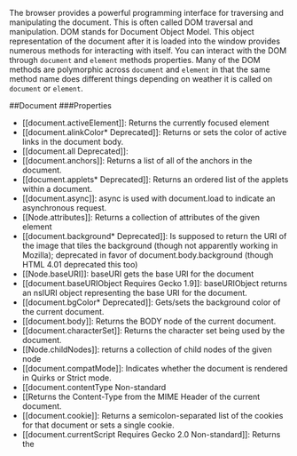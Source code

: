 The browser provides a powerful programming interface for traversing and manipulating the document. This is often called DOM traversal and manipulation. DOM stands for Document Object Model. This object representation of the document after it is loaded into the window provides numerous methods for interacting with itself. You can interact with the DOM through `document` and `element` methods properties. Many of the DOM methods are polymorphic across `document` and `element` in that the same method name does different things depending on weather it is called on `document` or `element`.


##Document
###Properties
* [[document.activeElement]]: Returns the currently focused element
* [[document.alinkColor* Deprecated]]: Returns or sets the color of active links in the document body.
* [[document.all Deprecated]]:  
* [[document.anchors]]: Returns a list of all of the anchors in the document.
* [[document.applets* Deprecated]]: Returns an ordered list of the applets within a document.
* [[document.async]]: async is used with document.load to indicate an asynchronous request.
* [[Node.attributes]]: Returns a collection of attributes of the given element
* [[document.background* Deprecated]]: Is supposed to return the URI of the image that tiles the background (though not apparently working in Mozilla); deprecated in favor of document.body.background (though HTML 4.01 deprecated this too)
* [[Node.baseURI]]: baseURI gets the base URI for the document
* [[document.baseURIObject Requires Gecko 1.9]]: baseURIObject returns an nsIURI object representing the base URI for the document.
* [[document.bgColor* Deprecated]]: Gets/sets the background color of the current document.
* [[document.body]]: Returns the BODY node of the current document.
* [[document.characterSet]]: Returns the character set being used by the document.
* [[Node.childNodes]]: returns a collection of child nodes of the given node
* [[document.compatMode]]: Indicates whether the document is rendered in Quirks or Strict mode.
* [[document.contentType Non-standard
* [[Returns the Content-Type from the MIME Header of the current document.
* [[document.cookie]]: Returns a semicolon-separated list of the cookies for that document or sets a single cookie.
* [[document.currentScript Requires Gecko 2.0 Non-standard]]: Returns the <script> element that is currently executing.
* [[document.defaultView]]: Returns a reference to the window object.
* [[document.designMode]]: Gets/sets WYSYWIG editing capability of Midas. It can only be used for HTML documents.
* [[document.dir ]]: Gets/sets directionality (rtl/ltr) of the document
* [[document.doctype]]: Returns the Document Type Definition (DTD) of the current document.
* [[Name]]: Description
* [[document.documentElement]]: Returns the Element that is a direct child of document. For HTML documents, this is normally the HTML element.
* [[document.documentURI]]: Returns the document location.
* [[document.documentURIObject Requires Gecko 1.9]]: Returns the nsIURI object representing the URI of the document. This property only has special meaning in privileged JavaScript code (with UniversalXPConnect privileges).
* [[document.domain]]: Returns the domain of the current document.
* [[document.embeds]]: Returns a list of the embedded OBJECTS within the current document.
* [[document.fgColor* Deprecated]]: Gets/sets the foreground color, or text color, of the current document.
* [[document.fileSize]]: Returns size of the document or <img> element.
* [[Node.firstChild]]: Returns the first node in the list of direct children of the document.
* [[document.forms]]: Returns a list of the FORM elements within the current document.
* [[document.height Unimplemented]]: Gets/sets the height of the current document.
* [[document.images]]: Returns a list of the images in the current document.
* [[document.implementation]]: Returns the DOM implementation associated with the current document.
* [[document.inputEncoding]]: Returns the encoding used when the document was parsed.
* [[Node.lastChild]]: Returns the last child of a node
* [[document.lastModified]]: Returns the date on which the document was last modified.
* [[document.lastStyleSheetSet Requires Gecko 1.9]]: Returns the name of the style sheet set that was last enabled. Has the value null until the style sheet is changed by setting the value of selectedStyleSheetSet.
* [[document.linkColor* Deprecated]]: Gets/sets the color of hyperlinks in the document.
* [[Name]]: Description
* [[document.links]]: Returns a list of all the hyperlinks in the document.
* [[Node.localName]]: Returns the local part of the qualified name of this node (null for a document)
* [[document.location]]: Returns the URI of the current document.
* [[document.mozCurrentStateObject Non-standard Requires Gecko 2.0]]: Returns the history entry at the top of the history stack without popping it off the stack. This also lets you look at the state without waiting for the popstate event to fire.
* [[Node.namespaceURI]]: Returns the XML namespace of the current document.
* [[Node.nextSibling]]: Returns the node immediately following the specified one in its parent's childNodes list, or null if the specified node is the last node in that list (null for documents)
* [[Node.nodeName]]: Returns the node's name (#document for document)
* [[Node.nodeType]]: Returns a node type constant (9 for document)
* [[Node.nodeValue]]: Returns the node's value (null for document)
* [[Node.nodePrincipal Requires Gecko 1.9]]: Returns the nsIPrincipal object representing current security context of the document.
* [[Node.ownerDocument]]: Returns the top-level document object for this node (null if already is the document).
* [[Node.parentNode]]: Returns the parent of the specified node in the DOM tree (null for document)
* [[document.plugins]]: Returns a list of the available plugins.
* [[document.popupNode]]: Returns the node upon which a popup was invoked (XUL documents only).
* [[document.preferredStyleSheetSet]]: Returns the preferred style sheet set as specified by the page author.
* [[Node.prefix]]: Returns the namespace prefix of the specified node, or null if no prefix is specified
* [[Node.previousSibling]]: Returns the node immediately preceding the specified one in its parent's childNodes list, null if the specified node is the first in that list (null for document)
* [[document.readyState Requires Gecko 1.9.2]]: Returns loading status of the document
* [[document.referrer]]: Returns the URI of the page that linked to this page.
* [[document.selectedStyleSheetSet Requires Gecko 1.9]]: Returns which style sheet set is currently in use.
* [[document.styleSheets]]: Returns a list of the stylesheet objects on the current document.
* [[document.styleSheetSets Requires Gecko 1.9]]: Returns a list of the style sheet sets available on the document.
* [[Node.textContent]]: Returns null (returns other values for other nodes).
* [[document.title]]: Returns the title of the current document.
* [[document.tooltipNode]]: Returns the node which is the target of the current tooltip.
* [[document.URL]]: Returns a string containing the URL of the current document.
* [[document.vlinkColor* Deprecated]]: Gets/sets the color of visited hyperlinks.
* [[document.width Unimplemented]]: Returns the width of the current document.
* [[document.xmlEncoding]]: Returns the encoding as determined by the XML declaration.
* [[document.xmlStandalone]]: Returns true if the XML declaration specifies the document is standalone (e.g., An external part of the DTD affects the document's content), else false.
* [[document.xmlVersion]]: Returns the version number as specified in the XML declaration or "1.0" if the declaration is absent.

###Methods
* [[document.addEventListener]]: Adds an event listener to the document.
* [[document.adoptNode]]: Adopt node from an external document
* [[Node.appendChild]]: Adds a node to the end of the list of children of a specified parent node.
* [[document.captureEvents]]
* [[document.clear* Deprecated]]: In majority of modern browsers, including recent versions of Firefox and Internet Explorer, this method does nothing.
* [[Node.cloneNode]]: Makes a copy of a node or document
* [[document.close]]: Closes a document stream for writing.
* [[Node.compareDocumentPosition]]: Compares the position of the current node against another node in any other document.
* [[document.createAttribute]]: Creates a new attribute node and returns it.
* [[document.createAttributeNS]]: Creates a new attribute node in a given namespace and returns it.
* [[document.createCDATASection]]: Creates a new CDATA node and returns it.
* [[document.createComment]]: Creates a new comment node and returns it.
* [[document.createDocumentFragment]]: Creates a new document fragment.
* [[document.createElement]]: Creates a new element with the given tag name.
* [[document.createElementNS]]: Creates a new element with the given tag name and namespace URI.
* [[document.createEntityReference]]: Creates a new entity reference object and returns it.
* [[document.createEvent]]: Creates an event.
* [[document.createExpression]]: Compiles an XPathExpression which can then be used for (repeated) evaluations. 
* [[document.createNSResolver]]: Creates an XPathNSResolver.
* [[document.createProcessingInstruction]]: Creates a new processing instruction element and returns it.
* [[document.createRange]]: Creates a Range object.
* [[document.createTextNode]]: Creates a text node.
* [[document.createTreeWalker]]: Creates a TreeWalker object.
* [[document.elementFromPoint]]: Returns the element visible at the specified coordinates.
* [[document.enableStyleSheetsForSet]]: Enables the style sheets for the specified style sheet set.
* [[document.evaluate]]: Evaluates an XPath expression.
* [[document.execCommand]]: Executes a Midas command.
* [[document.execCommandShowHelp]]
* [[document.getBoxObjectFor]]
* [[document.getElementById]]: Returns an object reference to the identified element.
* [[document.getElementsByClassName]]: Returns a list of elements with the given class name.
* [[document.getElementsByName]]: Returns a list of elements with the given name.
* [[document.getElementsByTagName]]: Returns a list of elements with the given tag name.
* [[document.getElementsByTagNameNS]]: Returns a list of elements with the given tag name and namespace.  
* [[Node.getFeature]]: document.getSelection
* [[Node.getUserData]]: Returns any data previously set on the node via setUserData() by key
* [[Node.hasAttributes]]: Indicates whether the node possesses attributes
* [[Node.hasChildNodes]]: Returns a Boolean value indicating whether the current element has child nodes or not.
* [[document.hasFocus]]: Returns true if the focus is currently located anywhere inside the specified document.  
* [[document.importNode]]: Returns a clone of a node from an external document
* [[Node.insertBefore]]: Inserts the specified node before a reference node as a child of the current node.
* [[Node.isDefaultNamespace]]: Returns true if the namespace is the default namespace on the given node
* [[Node.isEqualNode]]: Indicates whether the node is equal to the given node
* [[Node.isSameNode]]: Indicates whether the node is the same as the given node
* [[Node.isSupported]]: Tests whether the DOM implementation implements a specific feature and that feature is supported by this node or document
* [[document.load]]: Load an XML document
* [[Node.lookupNamespaceURI]]: Returns the namespaceURI associated with a given prefix on the given node object  
* [[Node.lookupPrefix]]: Returns the prefix for a given namespaceURI on the given node if present
* [[Node.normalize]]: Normalizes the node or document
* [[document.normalizeDocument]]: Replaces entities, normalizes text nodes, etc.
* [[document.open]]: Opens a document stream for writing.
* [[document.queryCommandEnabled]]: Returns true if the Midas command can be executed on the current range.
* [[document.queryCommandIndeterm]]: Returns true if the Midas command is in a indeterminate state on the current range.
* [[document.queryCommandState]]: Returns true if the Midas command has been executed on the current range.
* [[document.queryCommandSupported]]
* [[document.queryCommandText]]: document.queryCommandValue]]: Returns the current value of the current range for Midas command. As of Firefox 2.0.0.2, queryCommandValue will return an empty string when a command value has not been explicitly set.
* [[document.querySelector]]: Returns the first Element node within the document, in document order, that matches the specified selectors.
* [[document.querySelectorAll]]: Returns a list of all the Element nodes within the document that match the specified selectors.
* [[document.releaseCapture]]: Releases the current mouse capture if it's on an element in this document.
* [[document.releaseEvents]]
* [[Node.removeChild]]: Removes a child node from the DOM
* [[document.removeEventListener]]: Removes an event listener from the document
* [[Node.replaceChild]]: Replaces one child node of the specified node with another
* [[document.routeEvent]]:
* [[document.mozSetImageElement]]: Allows you to change the element being used as the background image for a specified element ID.
* [[Node.setUserData]]: Attaches arbitrary data to a node, along with a user-defined key and an optional handler to be triggered upon events such as cloning of the node upon which the data was attached
* [[document.write]]: Writes text to a document.
* [[document.writeln* ]]: Write a line of text to a document.

##Element
###Properties
* [[attributes]]:  All attributes associated with an element.
* [[baseURI]]:  Base URI as a string
* [[baseURIObject New in Firefox 3]]:  The read-only nsIURI object representing the base URI for the element.
* [[childElementCount New in Firefox 3.5]]:  The number of child nodes that are elements.
* [[childNodes]]:  All child nodes of an element.
* [[children Requires Gecko 1.9]]:  A live nsIDOMNodeList of the current child elements.
* [[classList Requires Gecko 1.9.2]]:  Token list of class attribute
* [[className]]:  Gets/sets the class of the element.
* [[clientHeight]]:  The inner height of an element.
* [[clientLeft]]:  The width of the left border of an element.
* [[clientTop]]:  The width of the top border of an element.
* [[clientWidth]]:  The inner width of an element.
* [[contentEditable Requires Gecko 1.9]]:  Gets/sets whether or not the element is editable.
* [[dataset]]:  Allows access to read and write custom data attributes on the element.
* [[dir]]:  Gets/sets the directionality of the element.
* [[firstChild]]:  The first direct child node of an element, or null if this element has no child nodes.
* [[firstElementChild Requires Gecko 1.9]]:  The first direct child element of an element, or null if the element has no child elements.
* [[id]]:  Gets/sets the id of the element.
* [[innerHTML]]:  Gets/sets the markup and content of the element.
* [[isContentEditable Requires Gecko 2]]:  Indicates whether or not the content of the element can be edited. Read only.
* [[lang]]:  Gets/sets the language of an element's attributes, text, and element contents.
* [[lastChild]]:  The last direct child node of an element, or null if this element has no child nodes.
* [[lastElementChild Requires Gecko 1.9]]:  The last direct child element of an element, or null if the element has no child elements.
* [[localName]]:  The local part of the qualified name of an element. In Firefox 3.5 and earlier, the property upper-cases the local name for HTML elements (but not XHTML elements). In later versions, this does not happen, so the property is in lower case for both HTML and XHTML. Requires Gecko 1.9.2
* [[name]]:  Gets/sets the name attribute of an element.
* [[namespaceURI]]:  The namespace URI of this node, or null if it is no namespace. In Firefox 3.5 and earlier, HTML elements are in no namespace. In later versions, HTML elements are in the http://www.w3.org/1999/xhtml namespace in both HTML and XML trees. Requires Gecko 1.9.2
* [[nextSibling]]:  The node immediately following the given one in the tree, or null if there is no sibling node.
* [[nextElementSibling New in Firefox 3.5]]:  The element immediately following the given one in the tree, or null if there's no sibling node.
* [[nodeName]]:  The name of the node.
* [[nodePrincipal New in Firefox 3]]:  The node's principal.
* [[nodeType]]:  A number representing the type of the node. Is always equal to 1 for DOM elements.
* [[nodeValue]]:  The value of the node. Is always equal to null for DOM elements.
* [[offsetHeight]]:  The height of an element, relative to the layout.
* [[offsetLeft]]:  The distance from this element's left border to its offsetParent's left border.
* [[offsetParent]]:  The element from which all offset calculations are currently computed.
* [[offsetTop]]:  The distance from this element's top border to its offsetParent's top border.
* [[offsetWidth]]:  The width of an element, relative to the layout.
* [[ownerDocument]]:  The document that this node is in, or null if the node is not inside of one.
* [[parentNode]]:  The parent element of this node, or null if the node is not inside of a DOM Document.
* [[prefix]]:  The namespace prefix of the node, or null if no prefix is specified.
* [[previousSibling]]:  The node immediately preceding the given one in the tree, or null if there is no sibling node.
* [[previousElementSibling New in Firefox 3.5]]:  The element immediately preceding the given one in the tree, or null if there is no sibling element.
* [[schemaTypeInfo]]:  Returns TypeInfo regarding schema information for the element (also available on Attr).
* [[scrollHeight]]:  The scroll view height of an element.
* [[scrollLeft]]:  Gets/sets the left scroll offset of an element.
* [[scrollTop]]:  Gets/sets the top scroll offset of an element.
* [[scrollWidth]]:  The scroll view width of an element.
* [[spellcheck]]:  Controls spell-checking (present on all HTML elements)
* [[style]]:  An object representing the declarations of an element's style attributes.
* [[tabIndex]]:  Gets/sets the position of the element in the tabbing order.
* [[tagName]]:  The name of the tag for the given element.
* [[textContent]]:  Gets/sets the textual contents of an element and all its descendants.
* [[title]]:  A string that appears in a popup box when mouse is over the element.


###Methods
* [[addEventListener( type, listener, useCapture )]]: Bind an event callback to a specific event type on the element.
* [[appendChild( appendedNode )]]: Insert a node as the last child node of this element.
* [[blur()]]: Removes keyboard focus from the current element.
* [[click()]]: Simulates a click on the current element.
* [[cloneNode( deep )]]: Clone a node, and optionally, all of its contents.
* [[compareDocumentPosition ( otherNode )]]: dispatchEvent( event )]]: Dispatch an event to this node in the DOM.
* [[focus()]]: Gives keyboard focus to the current element.
* [[getAttribute( name )]]: Retrieve the value of the named attribute from the current node.
* [[getAttributeNS( namespace, name )]]: Retrieve the value of the attribute with the specified name and namespace, from the current node.
* [[getAttributeNode( name )]]: Retrieve the node representation of the named attribute from the current node.
* [[getAttributeNodeNS( namespace, name )]]: Retrieve the node representation of the attribute with the specified name and namespace, from the current node.
* [[getBoundingClientRect ( )]]: getClientRects ( )]]: Returns a collection of rectangles that indicate the bounding rectangles for each line of text in a client.
* [[getElementsByClassName ( )]]: getElementsByTagName( name )]]: Retrieve a set of all descendant elements, of a particular tag name, from the current element.
* [[getElementsByTagNameNS( namespace, name )]]: Retrieve a set of all descendant elements, of a particular tag name and namespace, from the current element.
* [[getFeature ( feature, version  )]]: getUserData ( key )]]: hasAttribute( name )]]: Check if the element has the specified attribute, or not.
* [[hasAttributeNS( namespace, name )]]: Check if the element has the specified attribute, in the specified namespace, or not.
* [[hasAttributes()]]: Check if the element has any attributes, or not.
* [[hasChildNodes()]]: Check if the element has any child nodes, or not.
* [[insertBefore( insertedNode, adjacentNode )]]: Inserts the first node before the second, child, Node in the DOM.
* [[isDefaultNamespace ( namespaceURI )]]: isEqualNode ( nodeArg )]]: isSameNode ( otherNode ) 
* [[isSupported ( feature, version )]]: lookupNamespaceURI ( prefix )]]: lookupPrefix ( namespaceURI )]]: mozMatchesSelector( selector )]]: Returns whether or not the element would be selected by the specified selector string.
* [[normalize()]]: Clean up all the text nodes under this element (merge adjacent, remove empty).
* [[querySelector( selectors[, nsresolver] ) New in Firefox 3.5
* [[querySelectorAll( selectors[, nsresolver] ) New in Firefox 3.5
* [[removeAttribute( name )]]: Remove the named attribute from the current node.
* [[removeAttributeNS( namespace, name )]]: Remove the attribute with the specified name and namespace, from the current node.
* [[Name & Description
* [[removeAttributeNode( attrNode )]]: Remove the node representation of the named attribute from the current node.
* [[removeChild( removedNode )]]: Removes a child node from the current element.
* [[removeEventListener( type, handler, useCapture )]]: Removes an event listener from the element.
* [[replaceChild( insertedNode, replacedNode )]]: Replaces one child node in the current element with another.
* [[scrollIntoView( alignWithTop )]]: Scrolls the page until the element gets into the view.
* [[setAttribute( name, value )]]: Set the value of the named attribute from the current node.
* [[setAttributeNS( namespace, name, value )]]: Set the value of the attribute with the specified name and namespace, from the current node.
* [[setAttributeNode( name, attrNode )]]: Set the node representation of the named attribute from the current node.
* [[setAttributeNodeNS( namespace, name, attrNode )]]: Set the node representation of the attribute with the specified name and namespace, from the current node.
* [[setCapture( retargetToElement )]]: Sets up mouse event capture, redirecting all mouse events to this element.
* [[setIdAttribute (name, isIdBoolean)]]: Sets the attribute to be treated as an ID type attribute.
* [[setIdAttributeNS ( namespaceURI, localName, isIdBoolean )]]: Sets the attribute to be treated as an ID type attribute.
* [[setIdAttributeNode ( idAttr, isIdBoolean )]]: Sets the attribute to be treated as an ID type attribute.
* [[setUserData ( key, data, handler )]]





getElementById
getElementsByClassName
getElementsByTagName

createElement
appendChild

element.innerHTML
element.style.left
element.setAttribute
element.getAttribute
element.addEventListener
window.content
window.onload
window.dump
window.scrollTo

firstChild
lastChild
previousSibling
nextSibling
childNodes
